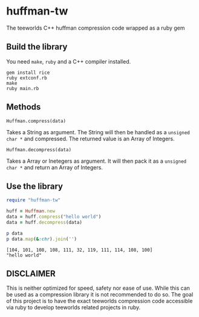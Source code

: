 # huffman-tw

The teeworlds C++ huffman compression code wrapped as a ruby gem 

## Build the library

You need ``make``, ``ruby`` and a C++ compiler installed.

    gem install rice
    ruby extconf.rb
    make
    ruby main.rb

## Methods

``Huffman.compress(data)``

Takes a String as argument. The String will then be handled as a ``unsigned char *`` and compressed. The returned value is an Array of Integers.

``Huffman.decompress(data)``

Takes a Array or Inetegers as argument. It will then pack it as a ``unsigned char *`` and return an Array of Integers.

## Use the library

```ruby
require "huffman-tw"

huff = Huffman.new
data = huff.compress("hello world")
data = huff.decompress(data)

p data
p data.map(&:chr).join('')
```

```
[104, 101, 108, 108, 111, 32, 119, 111, 114, 108, 100]
"hello world"
```

## DISCLAIMER

This is neither optimized for speed, safety nor ease of use. While this can be used as a compression library it is not recommended to do so. The goal of this project is to have the exact teeworlds compression code accessible via ruby to develop teeworlds related projects in ruby.
